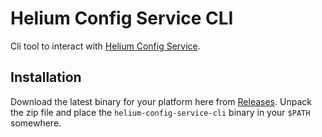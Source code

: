 # Helium Config Service CLI

Cli tool to interact with [Helium Config Service](https://github.com/helium/helium-config-service).

## Installation


Download the latest binary for your platform here from
[Releases](https://github.com/helium/helium-config-service-cli/releases/latest). Unpack
the zip file and place the `helium-config-service-cli` binary in your `$PATH`
somewhere.